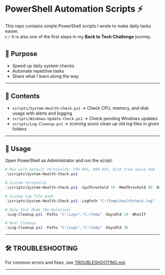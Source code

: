 # PowerShell Automation Scripts ⚡

This repo contains simple PowerShell scripts I wrote to make daily tasks easier.  
👉 It is also one of the first steps in my **Back to Tech Challenge** journey.  

## 🎯 Purpose
- Speed up daily system checks  
- Automate repetitive tasks  
- Share what I learn along the way  

---

## 📂 Contents
- `scripts/System-Health-Check.ps1` → Check CPU, memory, and disk usage with alerts and logging  
- `scripts/Windows-Update-Check.ps1` → Check pending Windows updates  
- `scripts/Log-Cleanup.ps1` → (coming soon) clean up old log files in given folders  

---

## 🔧 Usage

Open PowerShell as Administrator and run the script:  

```powershell
# Run with default thresholds: CPU 80%, RAM 85%, Disk free space 5GB
.\scripts\System-Health-Check.ps1

# Custom thresholds
.\scripts\System-Health-Check.ps1 -CpuThreshold 70 -MemThreshold 80 -DiskFreeThresholdGB 10

# Custom log file path
.\scripts\System-Health-Check.ps1 -LogPath "C:\Temp\healthcheck.log"

# Only Test Mode (No Deletion)
.\Log-Cleanup.ps1 -Paths "C:\Logs","C:\Temp" -DaysOld 20 -WhatIf

# Real Cleanup
.\Log-Cleanup.ps1 -Paths "C:\Logs","C:\Temp" -DaysOld 30

```

---

## 🛠️ TROUBLESHOOTING
For common errors and fixes, see [TROUBLESHOOTING.md](Troubleshooting.md).

---
